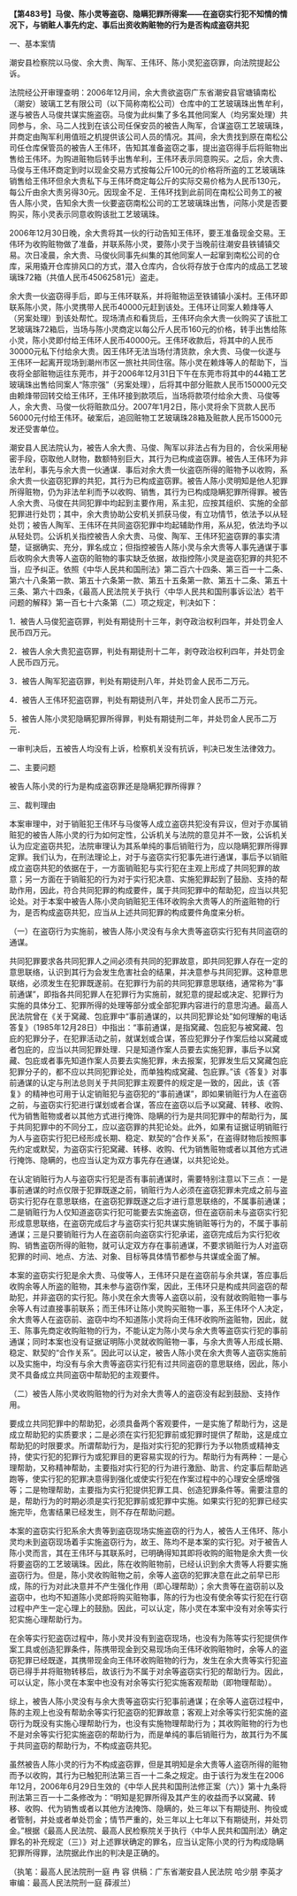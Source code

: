 **【第483号】马俊、陈小灵等盗窃、隐瞒犯罪所得案——在盗窃实行犯不知情的情况下，与销赃人事先约定、事后出资收购赃物的行为是否构成盗窃共犯**

一、基本案情

潮安县检察院以马俊、余大贵、陶军、王伟环、陈小灵犯盗窃罪，向法院提起公诉。

法院经公开审理查明：2006年12月间，余大贵欲盗窃广东省潮安县官塘镇南松（潮安）玻璃工艺有限公司（以下简称南松公司）仓库中的工艺玻璃珠出售牟利，遂与被告人马俊共谋实施盗窃。马俊为此纠集了多名其他同案人（均另案处理）共同参与，余、马二人找到在该公司任保安员的被告人陶军，合谋盗窃工艺玻璃珠，并商定由陶军利用值班之机提供该公司人员的情况。其间，余大贵找到原在南松公司任仓库保管员的被告人王伟环，告知其准备盗窃之事，提出盗窃得手后将赃物出售给王伟环。为购进赃物后转手出售牟利，王伟环表示同意购买。之后，余大贵、马俊与王伟环商定到时以现金交易方式按每公斤100元的价格将所盗的工艺玻璃珠销售给王伟环但余大贵私下与王伟环商定每公斤的实际交易价格为人民币130元，每公斤由余大责另得30元。因现金不足．王伟环找到此前同在南松公司务工的被告人陈小灵，告知余大贵一伙要盗窃南松公司的工艺玻璃珠出售，问陈小灵是否要购买，陈小灵表示同意收购该批工艺玻璃珠。

2006年12月30日晚，余大贵将其一伙的行动告知王伟环，要王准备现金交易。王伟环为收购赃物做了准备，并联系陈小灵，要陈小灵于当晚前往潮安县铁铺镇交易。次日凌晨，余大贵、马俊伙同事先纠集的其他同案人一起窜到南松公司的仓库，采用撬开仓库排风口的方式，潜入仓库内，合伙将存放于仓库内的成品工艺玻璃珠72箱（共值人民币45062581元）盗走。

余大贵一伙盗窃得手后，即与王伟环联系，并将赃物运至铁铺镇小溪村。王伟环即联系陈小灵，陈小灵携带人民币40000元赶到该处。王伟环让同案人赖烽等人（另案处理）到该处帮忙。现场清点和看货后，王伟环向余大贵一伙购买了该批工艺玻璃珠72箱后，当场与陈小灵商定以每公斤人民币160元的价格，转手出售给陈小灵，陈小灵即付给王伟环人民币40000元。王伟环收款后，将其中的人民币30000元私下付给余大贵。因王伟环无法当场付清货款，余大贵、马俊一伙遂与王伟环一起离开现场到潮州市区一旅社共同住宿。陈小灵在赖烽等人的帮助下，当夜将全部赃物运往东莞市，并于2006年12月31日下午在东莞市将其中的44箱工艺玻璃珠出售给同案人“陈宗强”（另案处理），后将其中部分赃款人民币150000元交由赖烽带回转交给王伟环，王伟环接到款项后，当场将款项付给余大贵、马俊等人，余大贵、马俊一伙将赃款瓜分。2007年1月2日，陈小灵将余下货款人民币56000元付给王伟环。破案后，追回赃物工艺玻璃珠28箱及赃款人民币15000元发还受害单位。

潮安县人民法院认为，被告人余大贵、马俊、陶军以非法占有为目的，合伙采用秘密手段，窃取他人财物，数额特别巨大，其行为已构成盗窃罪。被告人王伟环为非法牟利，事先与余大贵一伙通谋．事后对余大贵一伙盗窃所得的赃物予以收购，系余大贵一伙盗窃犯罪的共犯，其行为已构成盗窃罪。被告人陈小灵明知是他人犯罪所得赃物，仍为非法牟利而予以收购、销售，其行为已构成隐瞒犯罪所得罪。被告人余大贵、马俊在共同犯罪中均起到主要作用，系主犯，应按其组织、实施的全部犯罪进行处罚；其中，余大贵协助公安机关抓获马俊，有立功情节，依法予以从轻处罚；被告人陶军、王伟环在共同盗窃犯罪中均起辅助作用，系从犯，依法均予以从轻处罚。公诉机关指控被告人余大贵、马俊、陶军、王伟环犯盗窃罪的事实清楚，证据确实、充分，罪名成立；但指控被告人陈小灵与余大贵等人事先通谋于事后收购余大贵等人盗窃的赃物的事实缺乏依据，故指控陈小灵是盗窃犯罪的共犯不当，应予纠正。依照《中华人民共和国刑法》第二百六十四条、第三百一十二条、第六十八条第一款、第五十六条第一款、第五十五条第一款、第五十二条、第五十三条、第六十四条，《最高人民法院关于执行〈中华人民共和国刑事诉讼法〉若干问题的解释》第一百七十六条第（二）项之规定，判决如下：

1．被告人马俊犯盗窃罪，判处有期徒刑十三年，剥夺政治权利四年，并处罚金人民币四万元。

2．被告人余大贵犯盗窃罪，判处有期徒刑十二年，剥夺政治权利四年，并处罚金人民币四万元。

3．被告人陶军犯盗窃罪，判处有期徒刑八年，并处罚金人民币二万元。

4．被告人王伟环犯盗窃罪，判处有期徒刑八年，并处罚金人民币二万元。

5．被告人陈小灵犯隐瞒犯罪所得罪，判处有期徒刑二年，并处罚金人民币二万元．

一审判决后，五被告人均没有上诉，检察机关没有抗诉，判决已发生法律效力。

二、主要问题

被告人陈小灵的行为是构成盗窃罪还是隐瞒犯罪所得罪？

三、裁判理由

本案审理中，对于销赃犯王伟环与马俊等人成立盗窃共犯没有异议，但对于亦属销赃犯的被告人陈小灵的行为如何定性，公诉机关与法院的意见并不一致，公诉机关认为应定盗窃共犯，法院审理认为其系单纯的事后销赃行为，应以隐瞒犯罪所得罪定罪。我们认为，在刑法理论上，对于与盗窃实行犯事先进行通谋，事后予以销赃成立盗窃共犯的依据在于，一方面销赃犯与实行犯在主观上形成了共同犯罪的故意；另一方面在于销赃犯的行为对于实行犯决意、实施犯罪起到了鼓励、支持的帮助作用，因此，符合共同犯罪的构成要件，属于共同犯罪中的帮助犯，应当以共犯论处。对于本案中被告人陈小灵向销赃犯王伟环收购余大贵等人的所盗赃物的行为，是否构成盗窃共犯，应当从上述共同犯罪的构成要件角度来分析。

（一）在盗窃行为实施前，被告人陈小灵没有与余大贵等盗窃实行犯有共同盗窃的通谋。

共同犯罪要求各共同犯罪人之间必须有共同的犯罪故意，即共同犯罪人存在一定的意思联络，认识到其行为会发生危害社会的结果，并决意参与共同犯罪。这种意思联络，必须发生在犯罪既遂前。在犯罪行为前的共同犯罪意思联络，通常称为“事前通谋”，即指各共同犯罪人在犯罪行为实施前，就犯意的提起或决定、犯罪行为实施的具体分工、犯罪所得的处理等部分或全部犯罪内容进行的意思沟通。最高人民法院曾在《关于窝藏、包庇罪中“事前通谋的，以共同犯罪论处”如何理解的电话答复》（1985年12月28日）中指出：“事前通谋，是指窝藏、包庇犯与被窝藏、包庇的犯罪分子，在犯罪活动之前，就谋划或合谋，答应犯罪分子作案后给以窝藏或者包庇的，应当以共同犯罪处理．只是知道作案人员要去实施犯罪，事后予以窝藏、包庇或者事先知道作案人员要去实施犯罪，未去报案，犯罪发生后又窝藏包庇犯罪分子的，都不应以共同犯罪论处，而单独构成窝藏、包庇罪。”该《答复》对事前通谋的认定与刑法总则关于共同犯罪主观要件的规定是一致的，因此，该《答复》的精神也可用于认定销赃犯与盗窃犯的“事前通谋”，即如果销赃行为人在盗窃之前，与盗窃实行犯进行谋划或者合谋，答应在盗窃以后予以窝藏、转移、收购、代为销售赃物或者以其他方式进行掩饰、隐瞒的行为是共同犯罪中的帮助行为，属于共同犯罪中的不同分工，应以盗窃罪的共犯论处。此外，如果有证据证明销赃行为人与盗窃实行犯已经形成长期、稳定、默契的“合作关系”，在盗得财物后按照事先约定或默契，为盗窃实行犯窝藏、转移、收购、代为销售赃物或者以其他方式进行掩饰、隐瞒的，也应当认定为双方事先存在通谋，以共犯论处。

在认定销赃行为人与盗窃实行犯是否有事前通谋时，需要特别注意以下三点：一是事前通谋的时点仅限于犯罪既遂之前，销赃行为人必须在盗窃犯罪未完成之前与盗窃实行犯存在意思联络，在盗窃犯罪既遂之后才进行意思联络的，不属事前通谋；二是销赃行为人仅知道盗窃实行犯可能要去实施盗窃，但在盗窃前未与盗窃实行犯形成意思联络，在盗窃完成后才与盗窃实行犯共谋实施销赃等行为的，不属于事前通谋；三是只要销赃行为人在盗窃前向盗窃实行犯承诺，盗窃完成后为实行犯收购、销售盗窃所得的赃物，就可认定双方存在事前通谋，不要求销赃行为人对盗窃犯罪的时间、地点、方法、对象、目标等具体情节都参与共谋或全面了解。

本案的盗窃实行犯是余大贵、马俊等人，王伟环只是在盗窃前与余共谋，答应事后收购余等人所盗的赃物，其未参与盗窃作案，因此，王伟环只是构成共同盗窃的帮助犯，并非盗窃的实行犯。陈小灵在余大贵等人盗窃以前，没有就收购赃物一事与余等人有过直接事前联系；而王伟环让陈小灵购买赃物一事，系王伟环个人决定，余大贵等人在盗窃前、盗窃中均不知道陈小灵将向王伟环收购所盗赃物，因此，就王、陈事先商定收购赃物的行为，不能认定为陈小灵与余大贵等盗窃实行犯的事前通谋；同时本案也没有证据证明陈小灵就收购赃物一事，与余大贵等人形成长期、稳定、默契的“合作关系”。因此可以认定，被告人陈小灵在余大贵等人盗窃实施前以及实施中，均没有与余大贵等盗窃实行犯有过共同盗窃的意思联络，因此，陈小灵不具备成立共同盗窃中帮助犯的主观要件。

（二）被告人陈小灵收购赃物的行为对余大贵等人的盗窃没有起到鼓励、支持作用。

要成立共同犯罪中的帮助犯，必须具备两个客观要件，一是实施了帮助行为，这是成立帮助犯的实质要求；二是必须在实行犯犯罪前或犯罪时提供了帮助，这是成立帮助犯的时限要求。所谓帮助行为，是指对实行犯的犯罪行为予以物质或精神支持，使实行犯的犯罪行为或犯罪目的更容易实现的行为。帮助行为有两种：一是心理帮助，又称精神帮助，主要指对实行犯的行为进行激励、助言、约定事后帮助逃跑等，使实行犯的犯罪决意得到强化或使实行犯在作案过程中的心理安全感增强等；二是物理帮助，主要指为实行犯提供犯罪工具、创造犯罪条件等。需要注意的是，帮助行为的时期必须是实行犯犯罪前或犯罪中实施。如果实行犯的犯罪已经实施完毕，危害结果已经发生，则不存在帮助问题。

本案的盗窃实行犯系余大贵等到盗窃现场实施盗窃的行为人，被告人王伟环、陈小灵均未到盗窃现场着手实施盗窃行为，故王、陈均不是本案的实行犯。对于被告人陈小灵而言，其在王伟环与其联系时，已明确得知其即将收购的赃物是余大贵一伙将要盗窃的工艺玻璃珠。因此，陈在收购赃物前，已经认识到余大贵等人将要实施盗窃行为。但是，陈小灵收购赃物之前，余等人盗窃的犯罪决意在此之前早已形成，陈的行为对此决意并不产生强化作用（即心理帮助）；余大贵等在盗窃前以及盗窃中，也均不知道陈小灵郎将购买赃物事，陈的行为也没有使余等实行犯在行窃过程中产生一定心理上的鼓励。因此，可以认定，陈小灵在本案中没有对余等实行犯实施心理帮助行为。

在余等实行犯盗窃过程中，陈小灵并没有到盗窃现场，也没有为陈等实行犯提供作案工具或创造犯罪条件，陈携带现金到交易现场向王伟环收购赃物时，余等人的盗窃犯罪已经既遂，其携带现金向王伟环收购赃物的行为，发生在余大贵等实行犯盗窃已得手并将赃物转移后，故该行为不属于对余等盗窃实行犯的帮助行为。因此，可以认定，陈小灵在本案中也没有对余等实行犯实施客观帮助（即物理帮助）。

综上，被告人陈小灵没有与余大贵等盗窃实行犯事前通谋；在余等人盗窃过程中，陈的主观上也没有帮助余等实行犯盗窃的犯罪故意；客观上对余等实行犯实施的盗窃行为既没有实施心理帮助行为，也没有实施物理帮助行为；其收购赃物的行为也不是对余等实行犯实施盗窃的帮助行为，而是单纯的事后销赃行为，故其行为不属于共同盗窃的帮助行为，不构成盗窃共犯。

虽然被告人陈小灵的行为不构成盗窃罪，但是其明知是余大贵等人盗窃所得的赃物而予以收购，其行为已触犯刑法第三百一十二条之规定。由于该行为发生在2006年12月，2006年6月29日生效的《中华人民共和国刑法修正案（六）》第十九条将刑法第三百一十二条修改为：“明知是犯罪所得及其产生的收益而予以窝藏、转移、收购、代为销售或者以其他方法掩饰、隐瞒的，处三年以下有期徒刑、拘役或者管制，并处或者单处罚金；情节严重的，处三年以上七年以下有期徒刑，并处罚金。”根据《最高人民法院、最高人民检察院关于执行〈中华人民共和国刑法〉确定罪名的补充规定（三）》对上述罪状确定的罪名，应当认定陈小灵的行为构成隐瞒犯罪所得罪，法院据此作出的判决是正确的。

（执笔：最高人民法院刑一庭 冉 容 供稿：广东省潮安县人民法院 哈少朋 李英才 审编：最高人民法院刑一庭 薛淑兰）